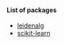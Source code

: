 #### List of packages
* [leidenalg](dist/leidenalg-0.8.9-cp310-cp310-linux_x86_64.whl)
* [scikit-learn](dist/scikit_learn-1.1.dev0-cp310-cp310-linux_x86_64.whl)
